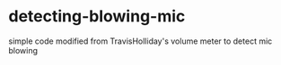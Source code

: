 # detecting-blowing-mic
simple code modified from TravisHolliday's volume meter to detect mic blowing
